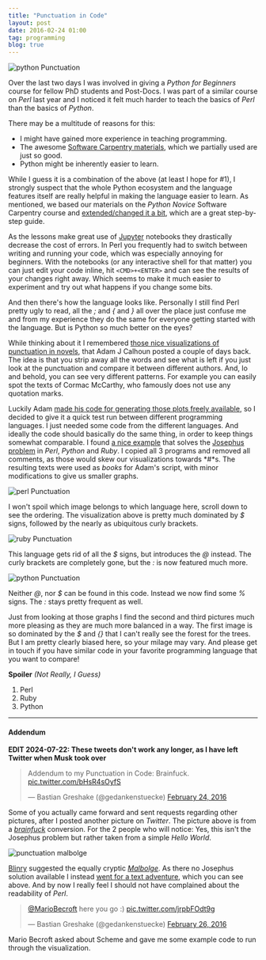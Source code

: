 ```yaml
---
title: "Punctuation in Code"
layout: post
date: 2016-02-24 01:00
tag: programming
blog: true
---
```

![python Punctuation](/assets/images/language_comp_header.png)

Over the last two days I was involved in giving a *Python for Beginners* course for fellow PhD students and Post-Docs. I was part of a similar course on *Perl* last year and I noticed it felt much harder to teach the basics of *Perl* than the basics of *Python*.

There may be a multitude of reasons for this:

* I might have gained more experience in teaching programming.
* The awesome [Software Carpentry materials](http://swcarpentry.github.io/python-novice-inflammation/), which we partially used are just so good.
* Python might be inherently easier to learn.

While I guess it is a combination of the above (at least I hope for \#1), I strongly suspect that the whole Python ecosystem and the language features itself are really helpful in making the language easier to learn. As mentioned, we based our materials on the *Python Novice* Software Carpentry course and [extended/changed it a bit](http://gedankenstuecke.github.io/python-novice-inflammation/), which are a great step-by-step guide.

As the lessons make great use of [Jupyter](http://jupyter.org/) notebooks they drastically decrease the cost of errors. In Perl you frequently had to switch between writing and running your code, which was especially annoying for beginners. With the notebooks (or any interactive shell for that matter) you can just edit your code inline, hit `<CMD>+<ENTER>` and can see the results of your changes right away. Which seems to make it much easier to experiment
and try out what happens if you change some bits.

And then there's how the language looks like. Personally I still find Perl pretty ugly to read, all the *;* and *{* and *}* all over the place just confuse me and from my experience they do the same for everyone getting started with the language. But is Python so much better on the eyes?

While thinking about it I remembered [those nice visualizations of punctuation in novels](https://medium.com/@neuroecology/punctuation-in-novels-8f316d542ec4#.3uk0h24u1), that Adam J Calhoun posted a couple of days back. The idea is that you strip away all the words and see what is left if you just look at the punctuation and compare it between different authors. And, lo and behold, you can see very different patterns. For example you can easily spot the texts of Cormac McCarthy, who famously does not use any quotation marks.

Luckily Adam [made his code for generating those plots freely available](https://github.com/adamjcalhoun/punctuation), so I decided to give it a quick test run between different programming languages. I just needed some code from the different languages. And ideally the code should basically do the same thing, in order to keep things somewhat comparable. I found [a nice example](http://www.danvk.org/josephus.html) that solves the [Josephus problem](https://en.wikipedia.org/wiki/Josephus_problem) in *Perl*, *Python* and *Ruby*. I copied all 3 programs and removed all comments, as those would skew our visualizations towards *\#*s. The resulting texts were used as *books* for Adam's script, with minor modifications to give us smaller graphs.

![perl Punctuation](/assets/images/language_comp_perl.png)

I won't spoil which image belongs to which language here, scroll down to see the ordering. The visualization above is pretty much dominated by *$* signs, followed by the nearly as ubiquitous curly brackets.  

![ruby Punctuation](/assets/images/language_comp_ruby.png)

This language gets rid of all the *$* signs, but introduces the *@* instead. The curly brackets are completely gone, but the *:* is now featured much more.

![python Punctuation](/assets/images/language_comp_python.png)

Neither *@*, nor *$* can be found in this code. Instead we now find some *%* signs. The *:* stays pretty frequent as well.

Just from looking at those graphs I find the second and third pictures much more pleasing as they are much more balanced in a way. The first image is so dominated by the *$* and *{}* that I can't really see the forest for the trees. But I am pretty clearly biased here, so your milage may vary. And please get in touch if you have similar code in your favorite programming language that you want to compare!

**Spoiler** *(Not Really, I Guess)*

1. Perl
2. Ruby
3. Python

---

#### Addendum

__EDIT 2024-07-22: These tweets don't work any longer, as I have left Twitter when Musk took over__

<blockquote class="twitter-tweet" data-conversation="none" data-lang="en"><p lang="en" dir="ltr">Addendum to my Punctuation in Code: Brainfuck. <a href="https://t.co/bHsR4sOyfS">pic.twitter.com/bHsR4sOyfS</a></p>&mdash; Bastian Greshake (@gedankenstuecke) <a href="https://twitter.com/gedankenstuecke/status/702497843274227712">February 24, 2016</a></blockquote>
<script async src="//platform.twitter.com/widgets.js" charset="utf-8"></script>

Some of you actually came forward and sent requests regarding other pictures, after I posted another picture on *Twitter*. The picture above is from a [*brainfuck*](https://en.wikipedia.org/wiki/Brainfuck) conversion. For the 2 people who will notice: Yes, this isn't the Josephus problem but rather taken from a simple *Hello World*.

![punctuation malbolge](/assets/images/language_comp_malbolge.png)

[Blinry](https://twitter.com/blinry) suggested the equally cryptic [*Malbolge*](https://en.wikipedia.org/wiki/Malbolge). As there no Josephus solution available I instead [went for a text adventure](https://twitter.com/blinry/status/702501773257396224), which you can see above. And by now I really feel I should not have complained about the readability of *Perl*.  

<blockquote class="twitter-tweet" data-lang="en"><p lang="en" dir="ltr"><a href="https://twitter.com/MarioBecroft">@MarioBecroft</a> here you go :) <a href="https://t.co/jrpbFOdt9g">pic.twitter.com/jrpbFOdt9g</a></p>&mdash; Bastian Greshake (@gedankenstuecke) <a href="https://twitter.com/gedankenstuecke/status/703018961265254401">February 26, 2016</a></blockquote>
<script async src="//platform.twitter.com/widgets.js" charset="utf-8"></script>

Mario Becroft asked about Scheme and gave me some example code to run through the visualization.
